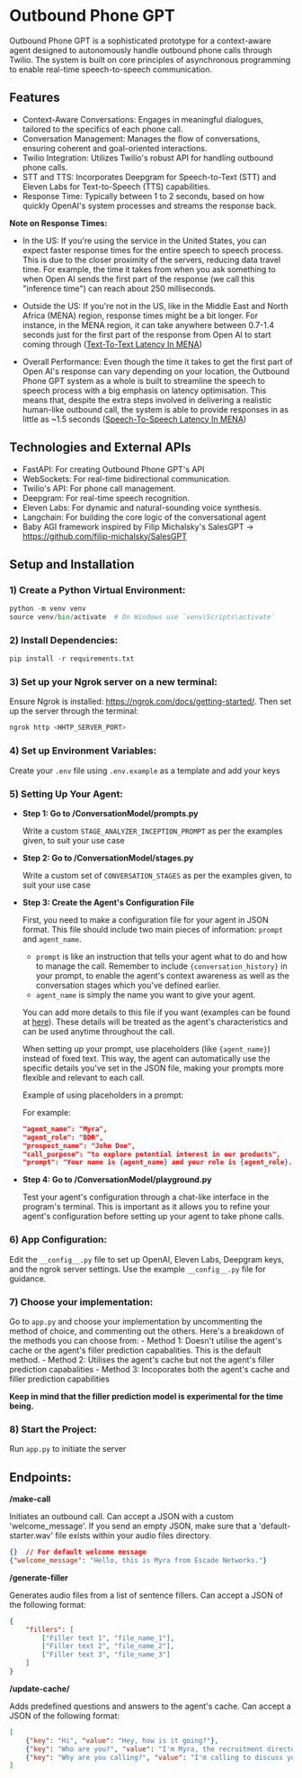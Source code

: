 # Outbound Phone GPT

Outbound Phone GPT is a sophisticated prototype for a context-aware agent designed to autonomously handle outbound phone calls through Twilio. The system is built on core principles of asynchronous programming to enable real-time speech-to-speech communication.

## Features

- Context-Aware Conversations: Engages in meaningful dialogues, tailored to the specifics of each phone call.
- Conversation Management: Manages the flow of conversations, ensuring coherent and goal-oriented interactions.
- Twilio Integration: Utilizes Twilio's robust API for handling outbound phone calls.
- STT and TTS: Incorporates Deepgram for Speech-to-Text (STT) and Eleven Labs for Text-to-Speech (TTS) capabilities.
- Response Time: Typically between 1 to 2 seconds, based on how quickly OpenAI's system processes and streams the response back.


**Note on Response Times:** 

- In the US: If you're using the service in the United States, you can expect faster response times for the entire speech to speech process. This is due to the closer proximity of the servers, reducing data travel time. For example, the time it takes from when you ask something to when Open AI sends the first part of the response (we call this "inference time") can reach about 250 milliseconds.

- Outside the US: If you're not in the US, like in the Middle East and North Africa (MENA) region, response times might be a bit longer. For instance, in the MENA region, it can take anywhere between 0.7-1.4 seconds just for the first part of the response from Open AI to start coming through ([Text-To-Text Latency In MENA](./resources/images/GPT-Response-Latency.png))


- Overall Performance: Even though the time it takes to get the first part of Open AI's response can vary depending on your location, the Outbound Phone GPT system as a whole is built to streamline the speech to speech process with a big emphasis on latency optimisation. This means that, despite the extra steps involved in delivering a realistic human-like outbound call, the system is able to provide responses in as little as ~1.5 seconds ([Speech-To-Speech Latency In MENA](./resources/images/Agent-On-Call-Response-Latency.png))


## Technologies and External APIs

- FastAPI: For creating Outbound Phone GPT's API
- WebSockets: For real-time bidirectional communication.
- Twilio's API: For phone call management.
- Deepgram: For real-time speech recognition.
- Eleven Labs: For dynamic and natural-sounding voice synthesis.
- Langchain: For building the core logic of the conversational agent
- Baby AGI framework inspired by Filip Michalsky's SalesGPT -> https://github.com/filip-michalsky/SalesGPT

## Setup and Installation

### 1) Create a Python Virtual Environment:

``` python
python -m venv venv
source venv/bin/activate  # On Windows use `venv\Scripts\activate`
```


### 2) Install Dependencies:

``` python
pip install -r requirements.txt
```


### 3) Set up your Ngrok server on a new terminal:

Ensure Ngrok is installed: https://ngrok.com/docs/getting-started/. Then set up the server through the terminal:
``` bash
ngrok http <HHTP_SERVER_PORT>
```

### 4) Set up Environment Variables:

Create your `.env` file using `.env.example` as a template and add your keys


### 5) Setting Up Your Agent:

- **Step 1: Go to /ConversationModel/prompts.py**
    
    Write a custom `STAGE_ANALYZER_INCEPTION_PROMPT` as per the examples given, to suit your use case

- **Step 2: Go to /ConversationModel/stages.py**

    Write a custom set of `CONVERSATION_STAGES` as per the examples given, to suit your use case

- **Step 3: Create the Agent's Configuration File**

    First, you need to make a configuration file for your agent in JSON format. This file should include two main pieces of information: `prompt` and `agent_name`.

    - `prompt` is like an instruction that tells your agent what to do and how to manage the call. Remember to include 
    `{conversation_history}` in your prompt, to enable the agent's context awareness as well as the conversation stages
        which you've defined earlier.
    - `agent_name` is simply the name you want to give your agent.
    
    You can add more details to this file if you want (examples can be found at [here](./example_agent_configs)). These details will be treated as the agent's characteristics and can be used anytime throughout the call.

    When setting up your prompt, use placeholders (like `{agent_name}`) instead of fixed text. This way, the agent can automatically use the specific details you've set in the JSON file, making your prompts more flexible and relevant to each call.

    Example of using placeholders in a prompt:

    For example:
    ``` json
    "agent_name": "Myra",
    "agent_role": "BDR",
    "prospect_name": "John Doe",
    "call_purpose": "to explore potential interest in our products",
    "prompt": "Your name is {agent_name} and your role is {agent_role}. You are calling {prospect_name} for {call_purpose}. You will find the conversation history below:\n\n{conversation_history}"
    ```

- **Step 4: Go to /ConversationModel/playground.py**

    Test your agent's configuration through a chat-like interface in the program's terminal. This is important as it allows you
    to refine your agent's configuration before setting up your agent to take phone calls.

### 6) App Configuration:
    
Edit the `__config__.py` file to set up OpenAI, Eleven Labs, Deepgram keys, and the ngrok server settings. Use
the example `__config__.py` file for guidance.


### 7) Choose your implementation:

Go to `app.py` and choose your implementation by uncommenting the method of choice, and commenting out the others. Here's a breakdown of the methods you can choose from:
    - Method 1: Doesn't utilise the agent's cache or the agent's filler prediction capabalities. This is the default method.
    - Method 2: Utilises the agent's cache but not the agent's filler prediction capabalities
    - Method 3: Incoporates both the agent's cache and filler prediction capabilities

**Keep in mind that the filler prediction model is experimental for the time being.**


### 8) Start the Project:

Run `app.py` to initiate the server



## Endpoints:

**/make-call**

Initiates an outbound call. Can accept a JSON with a custom 'welcome_message'. If you send an empty JSON, make sure 
that a 'default-starter.wav' file exists within your audio files directory. 
``` json
{}  // For default welcome message
{"welcome_message": "Hello, this is Myra from Escade Networks."}
```

**/generate-filler**

Generates audio files from a list of sentence fillers. Can accept a JSON of the following format:
``` json
{
    "fillers": [
        ["Filler text 1", "file_name_1"],
        ["Filler text 2", "file_name_2"],
        ["Filler text 3", "file_name_3"]
    ]
}
```

**/update-cache/**

Adds predefined questions and answers to the agent's cache. Can accept a JSON of the following format:
``` json
[
    {"key": "Hi", "value": "Hey, how is it going?"},
    {"key": "Who are you?", "value": "I'm Myra, the recruitment director at Escade Networks."},
    {"key": "Why are you calling?", "value": "I'm calling to discuss your application for one of our job openings..."}
]
```